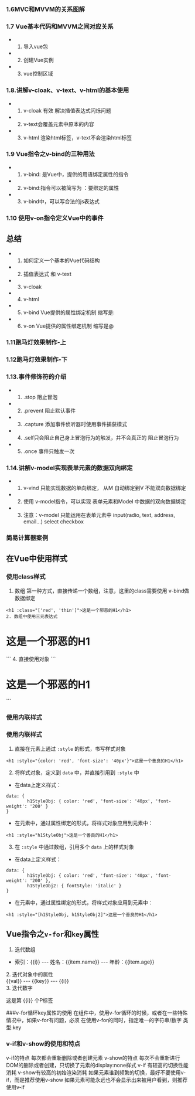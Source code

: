### 1.6MVC和MVVM的关系图解

### 1.7 Vue基本代码和MVVM之间对应关系
+ 1. 导入vue包
+ 2. 创建Vue实例
+ 3. vue控制区域

###  1.8.讲解v-cloak、v-text、v-html的基本使用
+ 1. v-cloak 有效 解决插值表达式闪烁问题
+ 2. v-text会覆盖元素中原本的内容
+ 3. v-html 渲染html标签，v-text不会渲染html标签

### 1.9 Vue指令之v-bind的三种用法
+ 1. v-bind: 是Vue中，提供的用语绑定属性的指令
+ 2. v-bind:指令可以被简写为 ：要绑定的属性
+ 3. v-bind中，可以写合法的js表达式
### 1.10 使用v-on指令定义Vue中的事件

## 总结
+ 1. 如何定义一个基本的Vue代码结构
+ 2. 插值表达式 和 v-text
+ 3. v-cloak
+ 4. v-html
+ 5. v-bind Vue提供的属性绑定机制 缩写是:
+ 6. v-on   Vue提供的属性绑定机制 缩写是@

### 1.11跑马灯效果制作-上
### 1.12跑马灯效果制作-下

### 1.13.事件修饰符的介绍
+ 1. .stop 阻止冒泡

+ 2. .prevent 阻止默认事件

+ 3. .capture 添加事件侦听器时使用事件捕获模式

+ 4. .self只会阻止自己身上冒泡行为的触发，并不会真正的 阻止冒泡行为

+ 5. .once 事件只触发一次
### 1.14.讲解v-model实现表单元素的数据双向绑定
+ 1. v-vind 只能实现数据的单向绑定， 从M 自动绑定到V 不能双向数据绑定
+ 2. 使用 v-model指令，可以实现 表单元素和Model 中数据的双向数据绑定
+ 3. 注意：v-model 只能运用在表单元素中 input(radio, text, address, email...) select checkbox
### 简易计算器案例

## 在Vue中使用样式
### 使用class样式
1. 数组   第一种方式，直接传递一个数组，注意，这里的class需要使用 v-bind做数据绑定
```
<h1 :class="['red', 'thin']">这是一个邪恶的H1</h1>
2. 数组中使用三元表达式
```
<h1 :class="['red', 'thin', isactive?'active':'']">这是一个邪恶的H1</h1>
```
4. 直接使用对象
```
<h1 :class="{red:true, italic:true, active:true, thin:true}">这是一个邪恶的H1</h1>
```

### 使用内联样式
### 使用内联样式

1. 直接在元素上通过 `:style` 的形式，书写样式对象
```
<h1 :style="{color: 'red', 'font-size': '40px'}">这是一个善良的H1</h1>
```

2. 将样式对象，定义到 `data` 中，并直接引用到 `:style` 中
 + 在data上定义样式：
```
data: {
        h1StyleObj: { color: 'red', 'font-size': '40px', 'font-weight': '200' }
}
```
 + 在元素中，通过属性绑定的形式，将样式对象应用到元素中：
```
<h1 :style="h1StyleObj">这是一个善良的H1</h1>
```

3. 在 `:style` 中通过数组，引用多个 `data` 上的样式对象
 + 在data上定义样式：
```
data: {
        h1StyleObj: { color: 'red', 'font-size': '40px', 'font-weight': '200' },
        h1StyleObj2: { fontStyle: 'italic' }
}
```
 + 在元素中，通过属性绑定的形式，将样式对象应用到元素中：
```
<h1 :style="[h1StyleObj, h1StyleObj2]">这是一个善良的H1</h1>
```
## Vue指令之`v-for`和`key`属性

1. 迭代数组
<ul>
  <li v-for="(item, i) in list">索引：{{i}} --- 姓名：{{item.name}} --- 年龄：{{item.age}}</li>
</ul>
2. 迭代对象中的属性
	<!-- 循环遍历对象身上的属性 -->
    <div v-for="(val, key, i) in userInfo">{{val}} --- {{key}} --- {{i}}</div>
3. 迭代数字
<p v-for="i in 10">这是第 {{i}} 个P标签</p>

###v-for循环key属性的使用
 在组件中，使用v-for循环的时候，或者在一些特殊情况中，如果v-for有问题，必须 在使用v-for的同时，指定唯一的字符串/数字 类型:key
### v-if和v-show的使用和特点
v-if的特点 每次都会重新删除或者创建元素 
v-show的特点 每次不会重新进行DOM的删除或者创建，只切换了元素的display:none样式
v-if 有较高的切换性能消耗
v-show有较高的初始渲染消耗
如果元素谁到频繁的切换，最好不要使用v-if，而是推荐使用v-show
如果元素可能永远也不会显示出来被用户看到，则推荐使用v-if